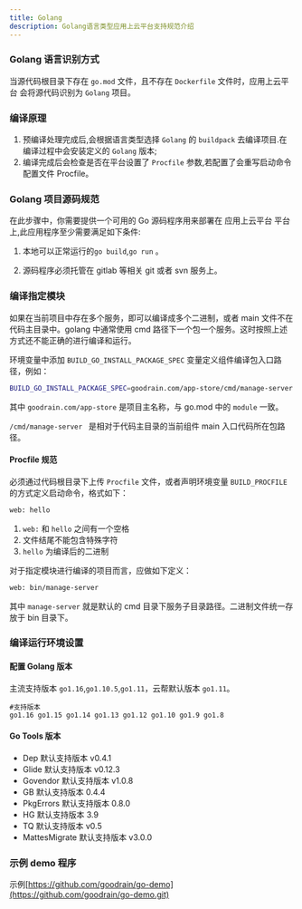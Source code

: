 ```yaml
---
title: Golang
description: Golang语言类型应用上云平台支持规范介绍
---
```


### Golang 语言识别方式

当源代码根目录下存在 `go.mod` 文件，且不存在 `Dockerfile` 文件时，应用上云平台 会将源代码识别为 `Golang` 项目。

### 编译原理

1. 预编译处理完成后,会根据语言类型选择 `Golang` 的 `buildpack` 去编译项目.在编译过程中会安装定义的 `Golang` 版本;
2. 编译完成后会检查是否在平台设置了 `Procfile` 参数,若配置了会重写启动命令配置文件 Procfile。

### Golang 项目源码规范

在此步骤中，你需要提供一个可用的 Go 源码程序用来部署在 应用上云平台 平台上,此应用程序至少需要满足如下条件:

1. 本地可以正常运行的`go build`,`go run` 。

2. 源码程序必须托管在 gitlab 等相关 git 或者 svn 服务上。
<!-- 3. 在根目录的`/Godeps`目录下有`Godeps.json`文件，标识应用由[godep](https://devcenter.heroku.com/articles/go-dependencies-via-godep)管理;在根目录的`/vendor`目录下有`Govendor.json`文件，标识应用由[govendor](https://devcenter.heroku.com/articles/go-dependencies-via-govendor)管理;在根目录的`/src`目录下包含`<文件名>.go`文件，标识应用由[gb](https://devcenter.heroku.com/articles/go-dependencies-via-gb)管理。 -->

### 编译指定模块

如果在当前项目中存在多个服务，即可以编译成多个二进制，或者 main 文件不在代码主目录中。golang 中通常使用 cmd 路径下一个包一个服务。这时按照上述方式还不能正确的进行编译和运行。

环境变量中添加 `BUILD_GO_INSTALL_PACKAGE_SPEC` 变量定义组件编译包入口路径，例如：

```bash
BUILD_GO_INSTALL_PACKAGE_SPEC=goodrain.com/app-store/cmd/manage-server
```

其中 `goodrain.com/app-store` 是项目主名称，与 go.mod 中的 `module` 一致。

`/cmd/manage-server ` 是相对于代码主目录的当前组件 main 入口代码所在包路径。

#### Procfile 规范

必须通过代码根目录下上传 `Procfile` 文件，或者声明环境变量 `BUILD_PROCFILE` 的方式定义启动命令，格式如下：

```bash
web: hello
```

1. `web:` 和 `hello` 之间有一个空格
2. 文件结尾不能包含特殊字符
3. `hello` 为编译后的二进制

对于指定模块进行编译的项目而言，应做如下定义：

```bash
web: bin/manage-server
```

其中 `manage-server` 就是默认的 cmd 目录下服务子目录路径。二进制文件统一存放于 bin 目录下。

### 编译运行环境设置

#### 配置 Golang 版本

主流支持版本 `go1.16`,`go1.10.5`,`go1.11`，云帮默认版本 `go1.11`。

```
#支持版本
go1.16 go1.15 go1.14 go1.13 go1.12 go1.10 go1.9 go1.8
```

#### Go Tools 版本

- Dep
  默认支持版本 v0.4.1
- Glide
  默认支持版本 v0.12.3
- Govendor
  默认支持版本 v1.0.8
- GB
  默认支持版本 0.4.4
- PkgErrors
  默认支持版本 0.8.0
- HG
  默认支持版本 3.9
- TQ
  默认支持版本 v0.5
- MattesMigrate
  默认支持版本 v3.0.0

### 示例 demo 程序

示例[https://github.com/goodrain/go-demo](https://github.com/goodrain/go-demo.git)
